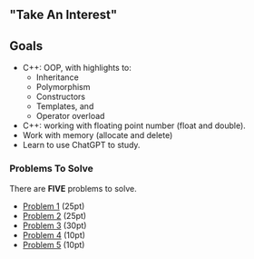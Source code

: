 
## "Take An Interest"

## Goals ##

- C++: OOP, with highlights to:
  - Inheritance
  - Polymorphism
  - Constructors
  - Templates, and
  - Operator overload
- C++: working with floating point number (float and double).
- Work with memory (allocate and delete)
- Learn to use ChatGPT to study.

### Problems To Solve

There are **FIVE** problems to solve. 

- [Problem 1](problem_1.md) (25pt)
- [Problem 2](problem_2.md) (25pt)
- [Problem 3](problem_3.md) (30pt)
- [Problem 4](problem_4.md) (10pt)
- [Problem 5](problem_5.md) (10pt)

